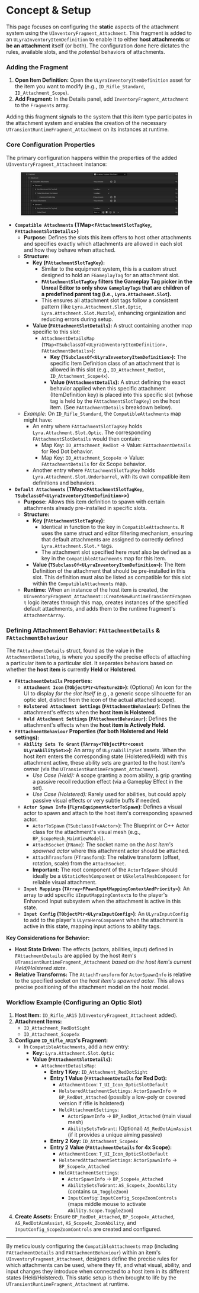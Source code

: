 # Concept & Setup

This page focuses on configuring the **static** aspects of the attachment system using the `UInventoryFragment_Attachment`. This fragment is added to an `ULyraInventoryItemDefinition` to enable it to either **host attachments** or **be an attachment** itself (or both). The configuration done here dictates the rules, available slots, and the _potential_ behaviors of attachments.

### Adding the Fragment

1. **Open Item Definition:** Open the `ULyraInventoryItemDefinition` asset for the item you want to modify (e.g., `ID_Rifle_Standard`, `ID_Attachment_Scope`).
2. **Add Fragment:** In the Details panel, add `InventoryFragment_Attachment` to the `Fragments` array.

Adding this fragment signals to the system that this item type participates in the attachment system and enables the creation of the necessary `UTransientRuntimeFragment_Attachment` on its instances at runtime.

### Core Configuration Properties

The primary configuration happens within the properties of the added `UInventoryFragment_Attachment` instance:

<figure><img src="../../../../.gitbook/assets/Screenshot 2025-05-23 011621.png" alt=""><figcaption></figcaption></figure>

* **`Compatible Attachments` (TMap<`FAttachmentSlotTagKey`, `FAttachmentSlotDetails`>)**
  * **Purpose:** Defines the slots this item offers to host other attachments and specifies exactly which attachments are allowed in each slot and how they behave when attached.
  * **Structure:**
    * **Key (`FAttachmentSlotTagKey`):**
      * Similar to the equipment system, this is a custom struct designed to hold an `FGameplayTag` for an attachment slot.
      * **`FAttachmentSlotTagKey` filters the Gameplay Tag picker in the Unreal Editor to only show `GameplayTag`s that are children of a predefined parent tag (i.e., `Lyra.Attachment.Slot`).**
      * This ensures all attachment slot tags follow a consistent pattern (like `Lyra.Attachment.Slot.Optic`, `Lyra.Attachment.Slot.Muzzle`), enhancing organization and reducing errors during setup.
    * **Value (`FAttachmentSlotDetails`):** A struct containing another map specific to this slot:
      * `AttachmentDetailsMap` (`TMap<TSubclassOf<ULyraInventoryItemDefinition>, FAttachmentDetails>`):
        * **Key (`TSubclassOf<ULyraInventoryItemDefinition>`):** The specific Item Definition class of an attachment that is allowed in this slot (e.g., `ID_Attachment_RedDot`, `ID_Attachment_Scope4x`).
        * **Value (`FAttachmentDetails`):** A struct defining the exact behavior applied when this specific attachment (ItemDefinition key) is placed into this specific slot (whose tag is held by the `FAttachmentSlotTagKey`) on the host item. (See `FAttachmentDetails` breakdown below).
  * _Example:_ On `ID_Rifle_Standard`, the `CompatibleAttachments` map might have:
    * An entry where `FAttachmentSlotTagKey` holds `Lyra.Attachment.Slot.Optic`. The corresponding `FAttachmentSlotDetails` would then contain:
      * Map Key: `ID_Attachment_RedDot` -> Value: `FAttachmentDetails` for Red Dot behavior.
      * Map Key: `ID_Attachment_Scope4x` -> Value: `FAttachmentDetails` for 4x Scope behavior.
    * Another entry where `FAttachmentSlotTagKey` holds `Lyra.Attachment.Slot.Underbarrel`, with its own compatible item definitions and behaviors.
* **`Default Attachments` (TMap<`FAttachmentSlotTagKey`, `TSubclassOf<ULyraInventoryItemDefinition>`>)**
  * **Purpose:** Allows this item definition to spawn with certain attachments already pre-installed in specific slots.
  * **Structure:**
    * **Key (`FAttachmentSlotTagKey`):**
      * Identical in function to the key in `CompatibleAttachments`. It uses the same struct and editor filtering mechanism, ensuring that default attachments are assigned to correctly defined `Lyra.Attachment.Slot.*` tags.
      * The attachment slot specified here _must_ also be defined as a key in the `CompatibleAttachments` map for this item.
    * **Value (`TSubclassOf<ULyraInventoryItemDefinition>`):** The Item Definition of the attachment that should be pre-installed in this slot. This definition must also be listed as compatible for this slot within the `CompatibleAttachments` map.
  * **Runtime:** When an instance of the host item is created, the `UInventoryFragment_Attachment::CreateNewRuntimeTransientFragment` logic iterates through this map, creates instances of the specified default attachments, and adds them to the runtime fragment's `AttachmentArray`.

### Defining Attachment Behavior: `FAttachmentDetails` & `FAttachmentBehaviour`

The `FAttachmentDetails` struct, found as the value in the `AttachmentDetailsMap`, is where you specify the precise effects of attaching a particular item to a particular slot. It separates behaviors based on whether the **host item** is currently **Held** or **Holstered**.

* **`FAttachmentDetails` Properties:**
  * **`Attachment Icon` (`TObjectPtr<UTexture2D>`)**: (Optional) An icon for the UI to display _for the slot itself_ (e.g., a generic scope silhouette for an optic slot, distinct from the icon of the actual attached scope).
  * **`Holstered Attachment Settings` (`FAttachmentBehaviour`)**: Defines the attachment's effects when the **host item is Holstered**.
  * **`Held Attachment Settings` (`FAttachmentBehaviour`)**: Defines the attachment's effects when the **host item is Actively Held**.
* **`FAttachmentBehaviour` Properties (for both Holstered and Held settings):**
  * **`Ability Sets To Grant` (`TArray<TObjectPtr<const ULyraAbilitySet>>`)**: An array of `ULyraAbilitySet` assets. When the host item enters the corresponding state (Holstered/Held) with this attachment active, these ability sets are granted to the host item's owner (via the `UTransientRuntimeFragment_Attachment`).
    * _Use Case (Held):_ A scope granting a zoom ability, a grip granting a passive recoil reduction effect (via a Gameplay Effect in the set).
    * _Use Case (Holstered):_ Rarely used for abilities, but could apply passive visual effects or very subtle buffs if needed.
  * **`Actor Spawn Info` (`FLyraEquipmentActorToSpawn`)**: Defines a visual actor to spawn and attach to the host item's corresponding spawned actor.
    * `ActorToSpawn` (`TSubclassOf<AActor>`): The Blueprint or C++ Actor class for the attachment's visual mesh (e.g., `BP_ScopeMesh_MainViewModel`).
    * `AttachSocket` (`FName`): The socket name on the _host item's spawned actor_ where this attachment actor should be attached.
    * `AttachTransform` (`FTransform`): The relative transform (offset, rotation, scale) from the `AttachSocket`.
    * **Important:** The root component of the `ActorToSpawn` should ideally be a `UStaticMeshComponent` or `USkeletalMeshComponent` for reliable visual attachment.
  * **`Input Mappings` (`TArray<FPawnInputMappingContextAndPriority>`)**: An array to add specific `UInputMappingContext`s to the player's Enhanced Input subsystem when the attachment is active in this state.
  * **`Input Config` (`TObjectPtr<ULyraInputConfig>`)**: An `ULyraInputConfig` to add to the player's `ULyraHeroComponent` when the attachment is active in this state, mapping input actions to ability tags.

**Key Considerations for Behavior:**

* **Host State Driven:** The effects (actors, abilities, input) defined in `FAttachmentDetails` are applied by the host item's `UTransientRuntimeFragment_Attachment` _based on the host item's current Held/Holstered state_.
* **Relative Transforms:** The `AttachTransform` for `ActorSpawnInfo` is relative to the specified socket on the _host item's spawned actor_. This allows precise positioning of the attachment model on the host model.

### Workflow Example (Configuring an Optic Slot)

1. **Host Item:** `ID_Rifle_AR15` (`UInventoryFragment_Attachment` added).
2. **Attachment Items:**
   * `ID_Attachment_RedDotSight`
   * `ID_Attachment_Scope4x`
3. **Configure `ID_Rifle_AR15`'s Fragment:**
   * In `CompatibleAttachments`, add a new entry:
     * **Key:** `Lyra.Attachment.Slot.Optic`
     * **Value (`FAttachmentSlotDetails`):**
       * `AttachmentDetailsMap`:
         * **Entry 1 Key:** `ID_Attachment_RedDotSight`
         * **Entry 1 Value (`FAttachmentDetails` for Red Dot):**
           * `AttachmentIcon`: `T_UI_Icon_OpticSlotDefault`
           * `HolsteredAttachmentSettings`: `ActorSpawnInfo` -> `BP_RedDot_Attached` (possibly a low-poly or covered version if rifle is holstered)
           * `HeldAttachmentSettings`:
             * `ActorSpawnInfo` -> `BP_RedDot_Attached` (main visual mesh)
             * `AbilitySetsToGrant`: (Optional) `AS_RedDotAimAssist` (if it provides a unique aiming passive)
         * **Entry 2 Key:** `ID_Attachment_Scope4x`
         * **Entry 2 Value (`FAttachmentDetails` for 4x Scope):**
           * `AttachmentIcon`: `T_UI_Icon_OpticSlotDefault`
           * `HolsteredAttachmentSettings`: `ActorSpawnInfo` -> `BP_Scope4x_Attached`
           * `HeldAttachmentSettings`:
             * `ActorSpawnInfo` -> `BP_Scope4x_Attached`
             * `AbilitySetsToGrant`: `AS_Scope4x_ZoomAbility` (contains `GA_ToggleZoom`)
             * `InputConfig`: `InputConfig_ScopeZoomControls` (maps middle mouse to activate `Ability.Scope.ToggleZoom`)
4. **Create Assets:** Ensure `BP_RedDot_Attached`, `BP_Scope4x_Attached`, `AS_RedDotAimAssist`, `AS_Scope4x_ZoomAbility`, and `InputConfig_ScopeZoomControls` are created and configured.

***

By meticulously configuring the `CompatibleAttachments` map (including `FAttachmentDetails` and `FAttachmentBehaviour`) within an item's `UInventoryFragment_Attachment`, designers define the precise rules for which attachments can be used, where they fit, and what visual, ability, and input changes they introduce when connected to a host item in its different states (Held/Holstered). This static setup is then brought to life by the `UTransientRuntimeFragment_Attachment` at runtime.
